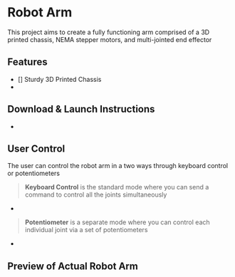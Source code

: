 # Robot Arm
This project aims to create a fully functioning arm comprised of a 3D printed chassis, NEMA stepper motors, and multi-jointed end effector

## Features
- [] Sturdy 3D Printed Chassis
- 

## Download & Launch Instructions
- 

## User Control
The user can control the robot arm in a two ways through keyboard control or potentiometers

> **Keyboard Control** is the standard mode where you can send a command to control all the joints simultaneously
  - 
  
> **Potentiometer** is a separate mode where you can control each individual joint via a set of potentiometers
  - 


## Preview of Actual Robot Arm
